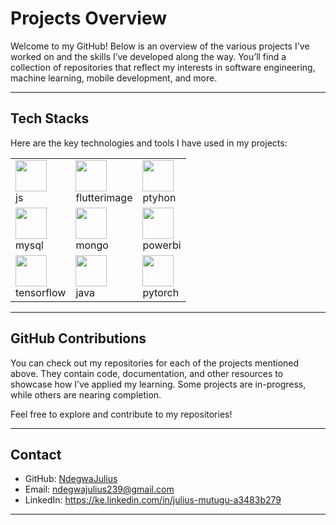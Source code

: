 # Projects Overview

Welcome to my GitHub! Below is an overview of the various projects I've worked on and the skills I’ve developed along the way. You’ll find a collection of repositories that reflect my interests in software engineering, machine learning, mobile development, and more.

---

## Tech Stacks
Here are the key technologies and tools I have used in my projects:

<table>
  <tr>
    <td><img src="https://github.com/user-attachments/assets/6dc4ef94-6a09-47ce-8acd-bbfd802bf174" width="50"><br>js</td>
    <td><img src="https://github.com/user-attachments/assets/00b6e8fd-0cbf-4d06-8472-cba3cbef6692" width="50"><br>flutterimage</td>
    <td><img src="https://github.com/user-attachments/assets/fbc7a558-8309-4a67-9605-b73454f0631b" width="50"><br>ptyhon</td>
  </tr>
  <tr>
    <td><img src="https://github.com/user-attachments/assets/ac272509-473a-466e-8442-e654df5a9dde" width="50"><br>mysql</td>
    <td><img src="https://github.com/user-attachments/assets/c1208024-fd07-48e8-a6cb-b8ee051751bd" width="50"><br>mongo</td>
    <td><img src="https://github.com/user-attachments/assets/c0ef12d5-482b-402d-ae44-73769898a71f" width="50"><br>powerbi</td>
  </tr>
  <tr>
    <td><img src="https://www.tensorflow.org/images/tf_logo.png" width="50"><br>tensorflow</td>
    <td><img src="https://upload.wikimedia.org/wikipedia/commons/0/08/Java_logo.svg" width="50"><br>java</td>
    <td><img src="https://pytorch.org/assets/images/pytorch-logo-dark.svg" width="50"><br>pytorch</td>
  </tr>
</table>

---


## GitHub Contributions

You can check out my repositories for each of the projects mentioned above. They contain code, documentation, and other resources to showcase how I’ve applied my learning. Some projects are in-progress, while others are nearing completion.

Feel free to explore and contribute to my repositories!

---

## Contact

- GitHub: [NdegwaJulius](https://github.com/NdegwaJulius)
- Email: ndegwajulius239@gmail.com 
- LinkedIn: https://ke.linkedin.com/in/julius-mutugu-a3483b279  

---
